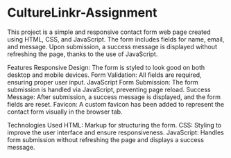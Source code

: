 # CultureLinkr-Assignment

This project is a simple and responsive contact form web page created using HTML, CSS, and JavaScript. The form includes fields for name, email, and message. Upon submission, a success message is displayed without refreshing the page, thanks to the use of JavaScript.

Features
Responsive Design: The form is styled to look good on both desktop and mobile devices.
Form Validation: All fields are required, ensuring proper user input.
JavaScript Form Submission: The form submission is handled via JavaScript, preventing page reload.
Success Message: After submission, a success message is displayed, and the form fields are reset.
Favicon: A custom favicon has been added to represent the contact form visually in the browser tab.


Technologies Used
HTML: Markup for structuring the form.
CSS: Styling to improve the user interface and ensure responsiveness.
JavaScript: Handles form submission without refreshing the page and displays a success message.
